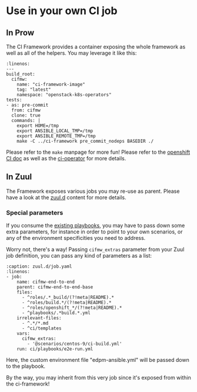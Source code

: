 # Use in your own CI job

## In Prow
The CI Framework provides a container exposing the whole framework as well as
all of the helpers. You may leverage it like this:
~~~{code-block} YAML
:linenos:
---
build_root:
  cifmw:
    name: "ci-framework-image"
    tag: "latest"
    namespace: "openstack-k8s-operators"
tests:
- as: pre-commit
  from: cifmw
  clone: true
  commands: |
    export HOME=/tmp
    export ANSIBLE_LOCAL_TMP=/tmp
    export ANSIBLE_REMOTE_TMP=/tmp
    make -C ../ci-framework pre_commit_nodeps BASEDIR ./
~~~

Please refer to the `make` manpage for more fun! Please refer to the
[openshift CI doc](https://docs.ci.openshift.org/docs/getting-started/examples/#how-do-i-write-a-simple-execute-this-command-in-a-container-test)
as well as the [ci-operator](https://docs.ci.openshift.org/docs/architecture/ci-operator/) for more details.

## In Zuul
The Framework exposes various jobs you may re-use as parent. Please have a look
at the [zuul.d](https://github.com/openstack-k8s-operators/ci-framework/tree/main/zuul.d)
content for more details.

### Special parameters
If you consume the [existing playbooks](https://github.com/openstack-k8s-operators/ci-framework/tree/main/ci/playbooks),
you may have to pass down some extra parameters, for instance in order to point
to your own scenarios, or any of the environment specificities you need to
address.

Worry not, there's a way! Passing `cifmw_extras` parameter from your Zuul job
definition, you can pass any kind of parameters as a list:
~~~{code-block} YAML
:caption: zuul.d/job.yaml
:linenos:
- job:
    name: cifmw-end-to-end
    parent: cifmw-end-to-end-base
    files:
      - ^roles/.*_build/(?!meta|README).*
      - ^roles/build.*/(?!meta|README).*
      - ^roles/openshift_*/(?!meta|README).*
      - ^playbooks/.*build.*.yml
    irrelevant-files:
      - ^.*/*.md
      - ^ci/templates
    vars:
      cifmw_extras:
        - '@scenarios/centos-9/ci-build.yml'
    run: ci/playbooks/e2e-run.yml
~~~

Here, the custom environment file "edpm-ansible.yml" will be passed down to the
playbook.

By the way, you may inherit from this very job since it's exposed from within
the ci-framework!

